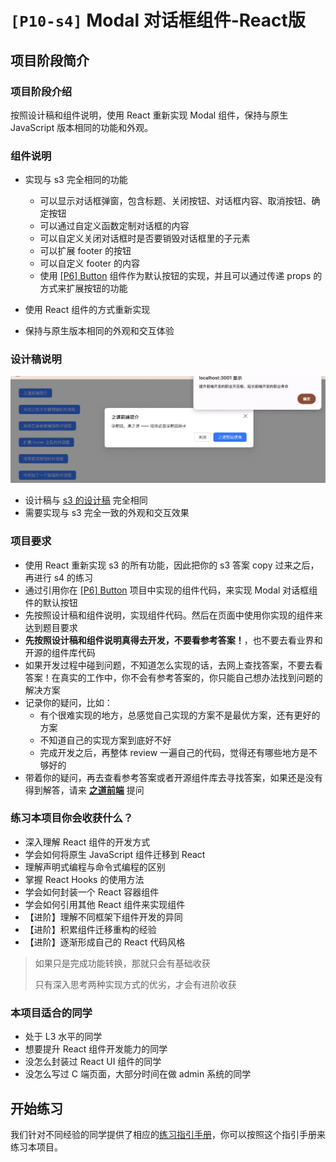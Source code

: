 # `[P10-s4]` Modal 对话框组件-React版

## 项目阶段简介

### 项目阶段介绍

按照设计稿和组件说明，使用 React 重新实现 Modal 组件，保持与原生 JavaScript 版本相同的功能和外观。



### 组件说明

- 实现与 s3 完全相同的功能
  - 可以显示对话框弹窗，包含标题、关闭按钮、对话框内容、取消按钮、确定按钮
  - 可以通过自定义函数定制对话框的内容
  - 可以自定义关闭对话框时是否要销毁对话框里的子元素
  - 可以扩展 footer 的按钮
  - 可以自定义 footer 的内容
  - 使用 [[P6] Button](https://github.com/ZhiDaoFE/P6-button-component) 组件作为默认按钮的实现，并且可以通过传递 props 的方式来扩展按钮的功能
  
- 使用 React 组件的方式重新实现
- 保持与原生版本相同的外观和交互体验



### 设计稿说明

![s4 设计稿](./design/design_modal1.png)

- 设计稿与 [s3 的设计稿](../s3/README.md) 完全相同
- 需要实现与 s3 完全一致的外观和交互效果



### 项目要求

- 使用 React 重新实现 s3 的所有功能，因此把你的 s3 答案 copy 过来之后，再进行 s4 的练习
- 通过引用你在  [[P6] Button](https://github.com/ZhiDaoFE/P6-button-component) 项目中实现的组件代码，来实现 Modal 对话框组件的默认按钮
- 先按照设计稿和组件说明，实现组件代码。然后在页面中使用你实现的组件来达到题目要求
- **先按照设计稿和组件说明真得去开发，不要看参考答案！**，也不要去看业界和开源的组件库代码
- 如果开发过程中碰到问题，不知道怎么实现的话，去网上查找答案，不要去看答案！在真实的工作中，你不会有参考答案的，你只能自己想办法找到问题的解决方案
- 记录你的疑问，比如：
  - 有个很难实现的地方，总感觉自己实现的方案不是最优方案，还有更好的方案
  - 不知道自己的实现方案到底好不好
  - 完成开发之后，再整体 review 一遍自己的代码，觉得还有哪些地方是不够好的
- 带着你的疑问，再去查看参考答案或者开源组件库去寻找答案，如果还是没有得到解答，请来 [**之道前端**](https://kcnrozgf41zs.feishu.cn/wiki/PBj0w5rjUiEWVgktZE0caKOunNc) 提问



### 练习本项目你会收获什么？

- 深入理解 React 组件的开发方式
- 学会如何将原生 JavaScript 组件迁移到 React
- 理解声明式编程与命令式编程的区别
- 掌握 React Hooks 的使用方法
- 学会如何封装一个 React 容器组件
- 学会如何引用其他 React 组件来实现组件
- 【进阶】理解不同框架下组件开发的异同
- 【进阶】积累组件迁移重构的经验
- 【进阶】逐渐形成自己的 React 代码风格

> 如果只是完成功能转换，那就只会有基础收获
>
> 只有深入思考两种实现方式的优劣，才会有进阶收获



### 本项目适合的同学

- 处于 L3 水平的同学
- 想要提升 React 组件开发能力的同学
- 没怎么封装过 React UI 组件的同学
- 没怎么写过 C 端页面，大部分时间在做 admin 系统的同学



## 开始练习

我们针对不同经验的同学提供了相应的[练习指引手册](https://kcnrozgf41zs.feishu.cn/wiki/An7GwvUQrirdvdkJdQ9c4q3Rndd)，你可以按照这个指引手册来练习本项目。


